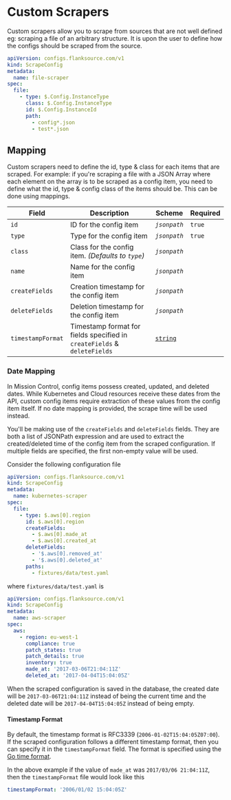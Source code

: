 # Custom Scrapers

Custom scrapers allow you to scrape from sources that are not well defined eg: scraping a file of an arbitrary structure. It is upon the user to define how the configs should be scraped from the source.

```yaml title="file-scraper.yaml"
apiVersion: configs.flanksource.com/v1
kind: ScrapeConfig
metadata:
  name: file-scraper
spec:
  file:
    - type: $.Config.InstanceType
      class: $.Config.InstanceType
      id: $.Config.InstanceId
      path:
        - config*.json
        - test*.json
```

## Mapping

Custom scrapers need to define the id, type & class for each items that are scraped. For example: if you're scraping a file with a JSON Array where each element on the array is to be scraped as a config item, you need to define what the id, type & config class of the items should be. This can be done using mappings.

| Field             | Description                                                              | Scheme                                              | Required |
| ----------------- | ------------------------------------------------------------------------ | --------------------------------------------------- | -------- |
| `id`              | ID for the config item                                                   | <CommonLink to="jsonpath">_`jsonpath`_</CommonLink> | `true`   |
| `type`            | Type for the config item                                                 | <CommonLink to="jsonpath">_`jsonpath`_</CommonLink> | `true`   |
| `class`           | Class for the config item. _(Defaults to `type`)_                        | <CommonLink to="jsonpath">_`jsonpath`_</CommonLink> |          |
| `name`            | Name for the config item                                                 | <CommonLink to="jsonpath">_`jsonpath`_</CommonLink> |          |
| `createFields`    | Creation timestamp for the config item                                   | <CommonLink to="jsonpath">_`jsonpath`_</CommonLink> |          |
| `deleteFields`    | Deletion timestamp for the config item                                   | <CommonLink to="jsonpath">_`jsonpath`_</CommonLink> |          |
| `timestampFormat` | Timestamp format for fields specified in `createFields` & `deleteFields` | [`string`](#timestamp-format)                       |          |

### Date Mapping

In Mission Control, config items possess created, updated, and deleted dates. While Kubernetes and Cloud resources receive these dates from the API, custom config items require extraction of these values from the config item itself. If no date mapping is provided, the scrape time will be used instead.

You'll be making use of the `createFields` and `deleteFields` fields. They are both a list of JSONPath expression and are used to extract the created/deleted time of the config item from the scraped configuration. If multiple fields are specified, the first non-empty value will be used.

Consider the following configuration file

```yaml title="kubernetes-scraper.yaml"
apiVersion: configs.flanksource.com/v1
kind: ScrapeConfig
metadata:
  name: kubernetes-scraper
spec:
  file:
    - type: $.aws[0].region
      id: $.aws[0].region
      createFields:
        - $.aws[0].made_at
        - $.aws[0].created_at
      deleteFields:
        - '$.aws[0].removed_at'
        - '$.aws[0].deleted_at'
      paths:
        - fixtures/data/test.yaml
```

where `fixtures/data/test.yaml` is

```yaml title="aws-scraper.yaml"
apiVersion: configs.flanksource.com/v1
kind: ScrapeConfig
metadata:
  name: aws-scraper
spec:
  aws:
    - region: eu-west-1
      compliance: true
      patch_states: true
      patch_details: true
      inventory: true
      made_at: '2017-03-06T21:04:11Z'
      deleted_at: '2017-04-04T15:04:05Z'
```

When the scraped configuration is saved in the database, the created date will be `2017-03-06T21:04:11Z` instead of being the current time and the deleted date will be `2017-04-04T15:04:05Z` instead of being empty.

#### Timestamp Format

By default, the timestamp format is RFC3339 (`2006-01-02T15:04:05Z07:00`). If the scraped configuration follows a different timestamp format, then you can specify it in the `timestampFormat` field. The format is specified using the [Go time format](https://golang.org/pkg/time/#Time.Format).

In the above example if the value of `made_at` was `2017/03/06 21:04:11Z`, then the `timestampFormat` file would look like this

```yaml
timestampFormat: '2006/01/02 15:04:05Z'
```
